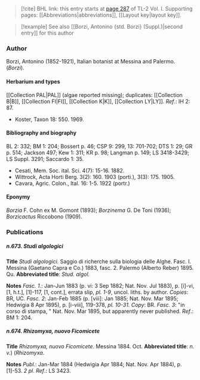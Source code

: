> [!cite] BHL link: this entry starts at [page 287](https://www.biodiversitylibrary.org/item/103414#page/335/mode/1up) of TL-2 Vol. I.
> Supporting pages: [[Abbreviations|abbreviations]], [[Layout key|layout key]].

> [!example] See also [[Borzi, Antonino {std. Borzi} (Suppl.)|second entry]] for this author

### Author

Borzi, Antonino (1852-1921), Italian botanist at Messina and Palermo. (*Borzi*).

#### Herbarium and types

[[Collection PAL|PAL]] (algae reported missing); duplicates: [[Collection B|B]], [[Collection FI|FI]], [[Collection K|K]], [[Collection LY|LY]].
*Ref*.: IH 2: 87.
- Koster, Taxon 18: 550. 1969.

#### Bibliography and biography

BL 2: 332; BM 1: 204; Bossert p. 46; CSP 9: 299, 13: 701-702; DTS 1: 29; GR p. 514; Jackson 497; Kew 1: 311; KR p. 98; Langman p. 149; LS 3418-3429; LS Suppl. 3291; Saccardo 1: 35.
- Cesati, Mem. Soc. ital. Sci. 4(7): 15-16. 1882.
- Wittrock, Acta Horti Berg. 3(2): 160. 1903 (porti.), 3(3): 175. 1905.
- Cavara, Agric. Colon., Ital. 16: 1-5. 1922 (portr.)

#### Eponymy

*Borzia* F. Cohn ex M. Gomont (1893); *Borzinema* G. De Toni (1936); *Borzicactus* Riccobono (1909).

### Publications

##### n.673. Studi algologici

**Title**
*Studi algologici*. Saggio di richerche sulla biologia delle Alghe. Fasc. I. Messina (Gaetano Capra e Co.) 1883, fasc. 2. Palermo (Alberto Reber) 1895. Qu.
**Abbreviated title**: *Stud. algol.*

**Notes**
*Fasc. 1*.: Jan-Jun 1883 (p. vi: 3 Sep 1882; Nat. Nov. Jul 1883), p. \[i\]-vi, \[1, h.t.\], \[1\]-117, \[1, cont.\], errata slip, *pl. 1-9*, uncol. liths. by author. *Copies*: BR, UC.
*Fasc. 2*: Jan-Feb 1885 (p. \[viii\]: Jan 1885; Nat. Nov. Mar 1895; Hedwigia 8 Apr 1895), p. \[i-viii\], 119-378, *pl. 10-31. Copy*: BR.
*Fasc. 3*: "in corso di stampa, " Nat. Nov. Mar 1895, but apparently never published.
*Ref*.: BM 1: 204.

##### n.674. Rhizomyxa, nuovo Ficomicete

**Title**
*Rhizomyxa, nuovo Ficomicete*. Messina 1884. Oct.
**Abbreviated title**: *n. v.*) (*Rhizomyxa*.

**Notes**
*Publ*.: Jan-Mar 1884 (Hedwigia Apr 1884; Nat. Nov. Apr 1884), p. \[1\]-53. *2 pl*.
*Ref*.: LS 3423.

